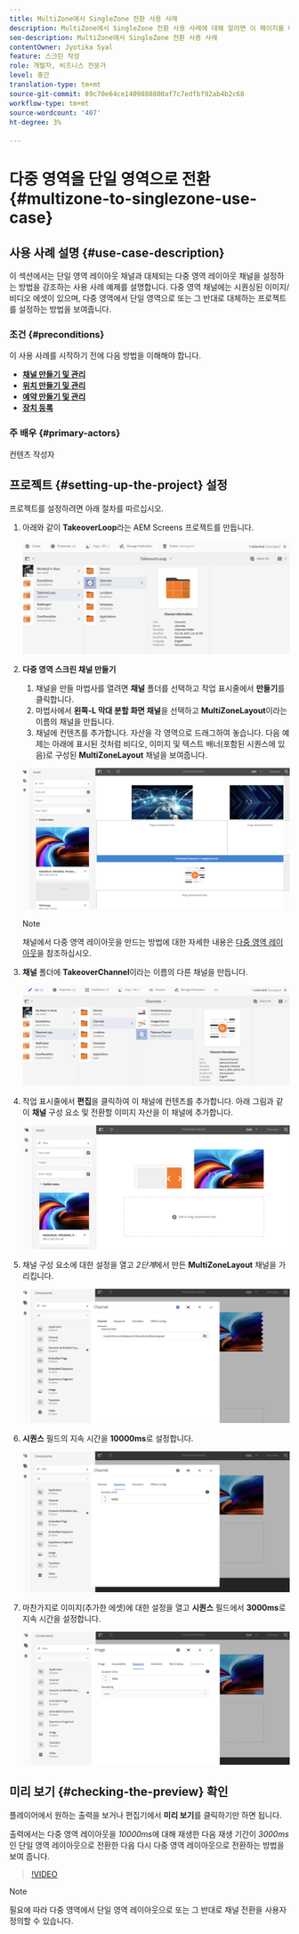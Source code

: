 ```yaml
---
title: MultiZone에서 SingleZone 전환 사용 사례
description: MultiZone에서 SingleZone 전환 사용 사례에 대해 알려면 이 페이지를 따르십시오.
seo-description: MultiZone에서 SingleZone 전환 사용 사례
contentOwner: Jyotika Syal
feature: 스크린 작성
role: 개발자, 비즈니스 전문가
level: 중간
translation-type: tm+mt
source-git-commit: 89c70e64ce1409888800af7c7edfbf92ab4b2c68
workflow-type: tm+mt
source-wordcount: '407'
ht-degree: 3%

---
```



# 다중 영역을 단일 영역으로 전환 {#multizone-to-singlezone-use-case}


## 사용 사례 설명 {#use-case-description}

이 섹션에서는 단일 영역 레이아웃 채널과 대체되는 다중 영역 레이아웃 채널을 설정하는 방법을 강조하는 사용 사례 예제를 설명합니다. 다중 영역 채널에는 시퀀싱된 이미지/비디오 에셋이 있으며, 다중 영역에서 단일 영역으로 또는 그 반대로 대체하는 프로젝트를 설정하는 방법을 보여줍니다.

### 조건 {#preconditions}

이 사용 사례를 시작하기 전에 다음 방법을 이해해야 합니다.

* **[채널 만들기 및 관리](managing-channels.md)**
* **[위치 만들기 및 관리](managing-locations.md)**
* **[예약 만들기 및 관리](managing-schedules.md)**
* **[장치 등록](device-registration.md)**

### 주 배우 {#primary-actors}

컨텐츠 작성자

## 프로젝트 {#setting-up-the-project} 설정

프로젝트를 설정하려면 아래 절차를 따르십시오.

1. 아래와 같이 **TakeoverLoop**&#x200B;라는 AEM Screens 프로젝트를 만듭니다.

   ![자산](assets/mz-to-sz1.png)


1. **다중 영역 스크린 채널 만들기**

   1. 채널을 만들 마법사를 열려면 **채널** 폴더를 선택하고 작업 표시줄에서 **만들기**&#x200B;를 클릭합니다.
   1. 마법사에서 **왼쪽-L 막대 분할 화면 채널**&#x200B;을 선택하고 **MultiZoneLayout**&#x200B;이라는 이름의 채널을 만듭니다.
   1. 채널에 컨텐츠를 추가합니다. 자산을 각 영역으로 드래그하여 놓습니다. 다음 예제는 아래에 표시된 것처럼 비디오, 이미지 및 텍스트 배너(포함된 시퀀스에 있음)로 구성된 **MultiZoneLayout** 채널을 보여줍니다.

   ![자산](assets/mz-to-sz2.png)

   >[!NOTE]
   >
   >채널에서 다중 영역 레이아웃을 만드는 방법에 대한 자세한 내용은 [다중 영역 레이아웃](multi-zone-layout-aem-screens.md)을 참조하십시오.


1. **채널** 폴더에 **TakeoverChannel**&#x200B;이라는 이름의 다른 채널을 만듭니다.

   ![자산](assets/mz-to-sz3.png)

1. 작업 표시줄에서 **편집**&#x200B;을 클릭하여 이 채널에 컨텐츠를 추가합니다. 아래 그림과 같이 **채널** 구성 요소 및 전환할 이미지 자산을 이 채널에 추가합니다.

   ![자산](assets/mz-to-sz4.png)

1. 채널 구성 요소에 대한 설정을 열고 *2단계*&#x200B;에서 만든 **MultiZoneLayout** 채널을 가리킵니다.

   ![자산](assets/mz-to-sz5.png)

1. **시퀀스** 필드의 지속 시간을 **10000ms**&#x200B;로 설정합니다.

   ![자산](assets/mz-to-sz6.png)

1. 마찬가지로 이미지(추가한 에셋)에 대한 설정을 열고 **시퀀스** 필드에서 **3000ms**&#x200B;로 지속 시간을 설정합니다.

   ![자산](assets/mz-to-sz7.png)

## 미리 보기 {#checking-the-preview} 확인

플레이어에서 원하는 출력을 보거나 편집기에서 **미리 보기**&#x200B;를 클릭하기만 하면 됩니다.

출력에서는 다중 영역 레이아웃을 *10000ms*&#x200B;에 대해 재생한 다음 재생 기간이 *3000ms*&#x200B;인 단일 영역 레이아웃으로 전환한 다음 다시 다중 영역 레이아웃으로 전환하는 방법을 보여 줍니다.

>[!VIDEO](https://video.tv.adobe.com/v/30366)

>[!NOTE]
>
>필요에 따라 다중 영역에서 단일 영역 레이아웃으로 또는 그 반대로 채널 전환을 사용자 정의할 수 있습니다.